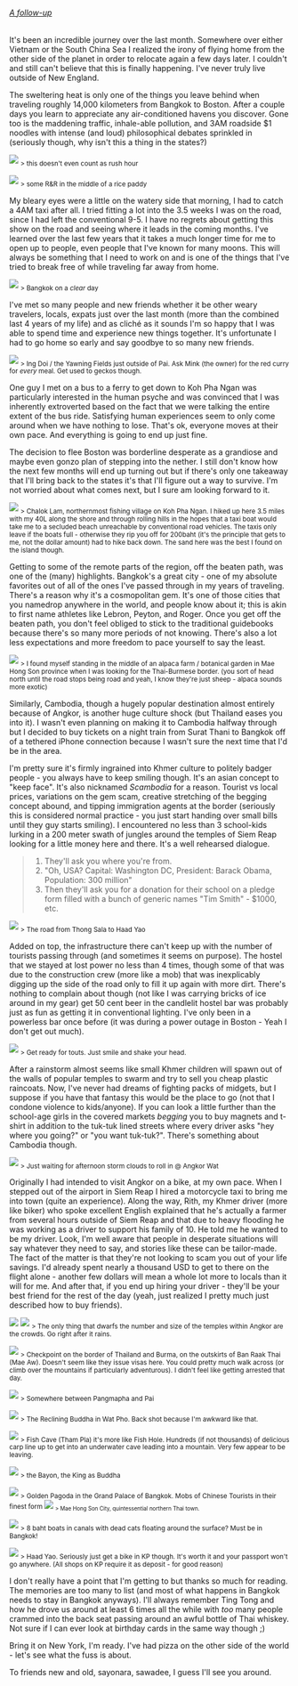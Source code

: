 
###### [A follow-up](http://blog.theworldj.tk/the-only-risk-is-that-you-go-insane/)

It's been an incredible journey over the last month. Somewhere over either Vietnam or the South China Sea I realized the irony of flying home from the other side of the planet in order to relocate again a few days later. I couldn't and still can't believe that this is finally happening. I've never truly live outside of New England.

The sweltering heat is only one of the things you leave behind when traveling roughly 14,000 kilometers from Bangkok to Boston. After a couple days you learn to appreciate any air-conditioned havens you discover. Gone too is the maddening traffic, inhale-able pollution, and 3AM roadside $1 noodles with intense (and loud) philosophical debates sprinkled in (seriously though, why isn't this a thing in the states?)

![](/content/images/2015/09/DSC_0030.jpg)
<sub> > this doesn't even count as rush hour

![](/content/images/2015/09/DSC_0543.jpg)
<sub> > some R&R in the middle of a rice paddy

My bleary eyes were a little on the watery side that morning, I had to catch a 4AM taxi after all. I tried fitting a lot into the 3.5 weeks I was on the road, since I had left the conventional 9-5. I have no regrets about getting this show on the road and seeing where it leads in the coming months. I've learned over the last few years that it takes a much longer time for me to open up to people, even people that I've known for many moons. This will always be something that I need to work on and is one of the things that I've tried to break free of while traveling far away from home.

![](/content/images/2015/09/DSC_0974.jpg)
<sub> > Bangkok on a *clear* day

I've met so many people and new friends whether it be other weary travelers, locals, expats just over the last month (more than the combined last 4 years of my life) and as cliché as it sounds I'm so happy that I was able to spend time and experience new things together. It's unfortunate I had to go home so early and say goodbye to so many new friends.

![](/content/images/2015/09/DSC_0534.jpg)
<sub> > Ing Doi / the Yawning Fields just outside of Pai. Ask Mink (the owner) for the red curry for *every* meal. Get used to geckos though.

One guy I met on a bus to a ferry to get down to Koh Pha Ngan was particularly interested in the human psyche and was convinced that I was inherently extroverted based on the fact that we were talking the entire extent of the bus ride. Satisfying human experiences seem to only come around when we have nothing to lose. That's ok, everyone moves at their own pace. And everything is going to end up just fine.

The decision to flee Boston was borderline desperate as a grandiose and maybe even gonzo plan of stepping into the nether. I still don't know how the next few months will end up turning out but if there's only one takeaway that I'll bring back to the states it's that I'll figure out a way to survive. I'm not worried about what comes next, but I sure am looking forward to it.

![](/content/images/2015/09/DSC_0616.jpg)
<sub> > Chalok Lam, northernmost fishing village on Koh Pha Ngan. I hiked up here 3.5 miles with my 40L along the shore and through rolling hills in the hopes that a taxi boat would take me to a secluded beach unreachable by conventional road vehicles. The taxis only leave if the boats full - otherwise they rip you off for 200baht (it's the principle that gets to me, not the dollar amount) had to hike back down. The sand here was the best I found on the island though.

Getting to some of the remote parts of the region, off the beaten path, was one of the (many) highlights. Bangkok's a great city - one of my absolute favorites out of all of the ones I've passed through in my years of traveling. There's a reason why it's a cosmopolitan gem. It's one of those cities that you namedrop anywhere in the world, and people know about it; this is akin to first name athletes like Lebron, Peyton, and Roger. Once you get off the beaten path, you don't feel obliged to stick to the traditional guidebooks because there's so many more periods of not knowing. There's also a lot less expectations and more freedom to pace yourself to say the least.

![](/content/images/2015/09/DSC_0389.jpg)
<sub> > I found myself standing in the middle of an alpaca farm / botanical garden in Mae Hong Son province when I was looking for the Thai-Burmese border. (you sort of head north until the road stops being road and yeah, I know they're just sheep - alpaca sounds more exotic)

Similarly, Cambodia, though a hugely popular destination almost entirely because of Angkor, is another huge culture shock (but Thailand eases you into it). I wasn't even planning on making it to Cambodia halfway through but I decided to buy tickets on a night train from Surat Thani to Bangkok off of a tethered iPhone connection because I wasn't sure the next time that I'd be in the area.

I'm pretty sure it's firmly ingrained into Khmer culture to politely badger people - you always have to keep smiling though. It's an asian concept to "keep face". It's also nicknamed *Scambodia* for a reason. Tourist vs local prices, variations on the gem scam, creative stretching of the begging concept abound, and tipping immigration agents at the border (seriously this is considered normal practice - you just start handing over small bills until they guy starts smiling). I encountered no less than 3 school-kids lurking in a 200 meter swath of jungles around the temples of Siem Reap looking for a little money here and there. It's a well rehearsed dialogue.

> 1. They'll ask you where you're from.
> 2. "Oh, USA? Capital: Washington DC, President: Barack Obama, Population: 300 million"
> 3. Then they'll ask you for a donation for their school on a pledge form filled with a bunch of generic names "Tim Smith" - $1000, etc.

![](/content/images/2015/09/DSC_0594.jpg)
<sub> > The road from Thong Sala to Haad Yao

Added on top, the infrastructure there can't keep up with the number of tourists passing through (and sometimes it seems on purpose). The hostel that we stayed at lost power no less than 4 times, though some of that was due to the construction crew (more like a mob) that was inexplicably digging up the side of the road only to fill it up again with more dirt. There's nothing to complain about though (not like I was carrying bricks of ice around in my gear) get 50 cent beer in the candlelit hostel bar was probably just as fun as getting it in conventional lighting. I've only been in a powerless bar once before (it was during a power outage in Boston - Yeah I don't get out much).

![](/content/images/2015/09/DSC_0941.jpg)
<sub> > Get ready for touts. Just smile and shake your head.

After a rainstorm almost seems like small Khmer children will spawn out of the walls of popular temples to swarm and try to sell you cheap plastic raincoats. Now, I've never had dreams of fighting packs of midgets, but I suppose if you have that fantasy this would be the place to go (not that I condone violence to kids/anyone). If you can look a little further than the school-age girls in the covered markets *begging* you to buy magnets and t-shirt in addition to the tuk-tuk lined streets where every driver asks "hey where you going?" or "you want tuk-tuk?". There's something about Cambodia though.

![](/content/images/2015/09/DSC_0840.jpg)
<sub> > Just waiting for afternoon storm clouds to roll in @ Angkor Wat

Originally I had intended to visit Angkor on a bike, at my own pace. When I stepped out of the airport in Siem Reap I hired a motorcycle taxi to bring me into town (quite an experience). Along the way, Rith, my Khmer driver (more like biker) who spoke excellent English explained that he's actually a farmer from several hours outside of Siem Reap and that due to heavy flooding he was working as a driver to support his family of 10. He told me he wanted to be my driver. Look, I'm well aware that people in desperate situations will say whatever they need to say, and stories like these can be tailor-made. The fact of the matter is that they're not looking to scam you out of your life savings. I'd already spent nearly a thousand USD to get to there on the flight alone - another few dollars will mean a whole lot more to locals than it will for me. And after that, if you end up hiring your driver - they'll be your best friend for the rest of the day (yeah, just realized I pretty much just described how to buy friends).

![](/content/images/2015/09/DSC_0915.jpg)
![](/content/images/2015/09/DSC_0921.jpg)
<sub> > The only thing that dwarfs the number and size of the temples within Angkor are the crowds. Go right after it rains.

![](/content/images/2015/09/DSC_0407.jpg)
<sub> > Checkpoint on the border of Thailand and Burma, on the outskirts of Ban Raak Thai (Mae Aw). Doesn't seem like they issue visas here. You could pretty much walk across (or climb over the mountains if particularly adventurous). I didn't feel like getting arrested that day.

![](/content/images/2015/09/DSC_0481.jpg)
<sub> > Somewhere between Pangmapha and Pai

![](/content/images/2015/09/DSC_1035.jpg)
<sub> > The Reclining Buddha in Wat Pho. Back shot because I'm awkward like that.

![](/content/images/2015/09/DSC_0466.jpg)
<sub> > Fish Cave (Tham Pla) it's more like Fish Hole. Hundreds (if not thousands) of delicious carp line up to get into an underwater cave leading into a mountain. Very few appear to be leaving.

![](/content/images/2015/09/DSC_0706.jpg)
<sub> > the Bayon, the King as Buddha

![](/content/images/2015/09/DSC_0994.jpg)
<sub> > Golden Pagoda in the Grand Palace of Bangkok. Mobs of Chinese Tourists in their finest form
![](/content/images/2015/09/DSC_0296.jpg)
<sub> > Mae Hong Son City, quintessential northern Thai town.

![](/content/images/2015/09/DSC_0985.jpg)
<sub> > 8 baht boats in canals with dead cats floating around the surface? Must be in Bangkok!

![](/content/images/2015/09/DSC_0617.jpg)
<sub> > Haad Yao. Seriously just get a bike in KP though. It's worth it and your passport won't go anywhere. (All shops on KP require it as deposit - for good reason)

I don't really have a point that I'm getting to but thanks so much for reading. The memories are too many to list (and most of what happens in Bangkok needs to stay in Bangkok anyways). I'll always remember Ting Tong and how he drove us around at least 6 times all the while with *too* many people crammed into the back seat passing around an awful bottle of Thai whiskey. Not sure if I can ever look at birthday cards in the same way though ;)

Bring it on New York, I'm ready. I've had pizza on the other side of the world - let's see what the fuss is about.

To friends new and old, sayonara, sawadee, I guess I'll see you around.
